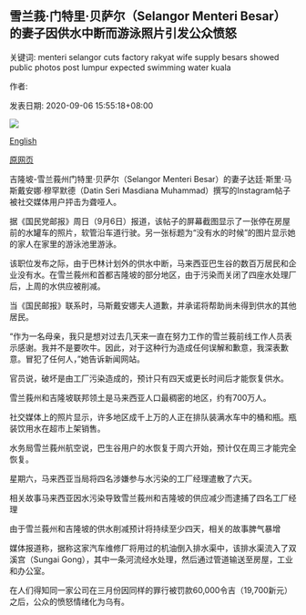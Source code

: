 ## 雪兰莪·门特里·贝萨尔（Selangor Menteri Besar）的妻子因供水中断而游泳照片引发公众愤怒

关键词: menteri selangor cuts factory rakyat wife supply besars showed public photos post lumpur expected swimming water kuala

作者: 

发表日期: 2020-09-06 15:55:18+08:00

![](https://www.straitstimes.com/sites/default/files/styles/x_large/public/articles/2020/09/06/yq-mywater2-06092024.jpg?itok=BMDV4qYq)

[English](Public%20anger%20over%20swimming%20photos%20by%20Selangor%20Menteri%20Besar%27s%20wife%20amid%20water%20supply%20cuts.md)

[原网页](https://www.straitstimes.com/asia/se-asia/public-anger-over-social-media-photos-by-selangor-menteri-besars-wife-amid-water-supply)

吉隆坡-雪兰莪州门特里·贝萨尔（Selangor Menteri Besar）的妻子达廷·斯里·马斯戴安娜·穆罕默德（Datin Seri Masdiana Muhammad）撰写的Instagram帖子被社交媒体用户抨击为聋哑人。

据《国民党邮报》周日（9月6日）报道，该帖子的屏幕截图显示了一张停在房屋前的水罐车的照片，软管沿车道行驶。另一张标题为“没有水的时候”的图片显示她的家人在家里的游泳池里游泳。

该职位发布之际，由于巴林计划外的供水中断，马来西亚巴生谷的数百万居民和企业没有水。在雪兰莪州和首都吉隆坡的部分地区，由于污染而关闭了四座水处理厂后，上周的水供应被削减。

当《国民邮报》联系时，马斯戴安娜夫人道歉，并承诺将帮助尚未得到供水的其他居民。

“作为一名母亲，我只是想对过去几天来一直在努力工作的雪兰莪前线工作人员表示感谢。我并不是要吹牛。因此，对于这种行为造成任何误解和歉意，我深表歉意。冒犯了任何人，”她告诉新闻网站。

官员说，破坏是由工厂污染造成的，预计只有四天或更长时间后才能恢复供水。

雪兰莪州和吉隆坡联邦领土是马来西亚人口最稠密的地区，约有700万人。

社交媒体上的照片显示，许多地区成千上万的人正在排队装满水车中的桶和瓶。瓶装饮用水在超市上架销售。

水务局雪兰莪州航空说，巴生谷用户的水恢复于周六开始，预计仅在周三才能完全恢复。

星期六，马来西亚当局将四名涉嫌参与水污染的工厂经理遣散了六天。

相关故事马来西亚因水污染导致雪兰莪州和吉隆坡的供应减少而逮捕了四名工厂经理

由于雪兰莪州和吉隆坡的供水削减预计将持续至少四天，相关的故事脾气暴增

媒体报道称，据称这家汽车维修厂将用过的机油倒入排水渠中，该排水渠流入了双溪宫（Sungai Gong），其中一条河流经水处理，然后通过管道输送至房屋，工业和办公室。

在人们得知同一家公司在三月份因同样的罪行被罚款60,000令吉（19,700新元）之后，公众的愤怒情绪化为乌有。